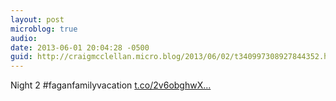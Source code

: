 ```yaml
---
layout: post
microblog: true
audio: 
date: 2013-06-01 20:04:28 -0500
guid: http://craigmcclellan.micro.blog/2013/06/02/t340997308927844352.html
---
```

Night 2 #faganfamilyvacation [t.co/2v6obghwX...](https://t.co/2v6obghwXV)
